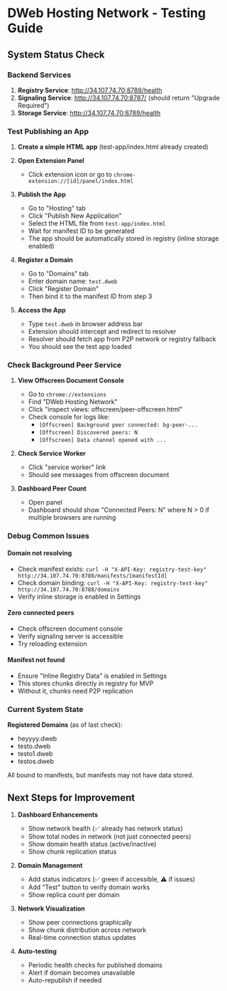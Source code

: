 # DWeb Hosting Network - Testing Guide

## System Status Check

### Backend Services
1. **Registry Service**: http://34.107.74.70:8788/health
2. **Signaling Service**: http://34.107.74.70:8787/ (should return "Upgrade Required")
3. **Storage Service**: http://34.107.74.70:8789/health

### Test Publishing an App

1. **Create a simple HTML app** (test-app/index.html already created)

2. **Open Extension Panel**
   - Click extension icon or go to `chrome-extension://[id]/panel/index.html`

3. **Publish the App**
   - Go to "Hosting" tab
   - Click "Publish New Application"
   - Select the HTML file from `test-app/index.html`
   - Wait for manifest ID to be generated
   - The app should be automatically stored in registry (inline storage enabled)

4. **Register a Domain**
   - Go to "Domains" tab
   - Enter domain name: `test.dweb`
   - Click "Register Domain"
   - Then bind it to the manifest ID from step 3

5. **Access the App**
   - Type `test.dweb` in browser address bar
   - Extension should intercept and redirect to resolver
   - Resolver should fetch app from P2P network or registry fallback
   - You should see the test app loaded

### Check Background Peer Service

1. **View Offscreen Document Console**
   - Go to `chrome://extensions`
   - Find "DWeb Hosting Network"
   - Click "inspect views: offscreen/peer-offscreen.html"
   - Check console for logs like:
     - `[Offscreen] Background peer connected: bg-peer-...`
     - `[Offscreen] Discovered peers: N`
     - `[Offscreen] Data channel opened with ...`

2. **Check Service Worker**
   - Click "service worker" link
   - Should see messages from offscreen document

3. **Dashboard Peer Count**
   - Open panel
   - Dashboard should show "Connected Peers: N" where N > 0 if multiple browsers are running

### Debug Common Issues

#### Domain not resolving
- Check manifest exists: `curl -H "X-API-Key: registry-test-key" http://34.107.74.70:8788/manifests/[manifestId]`
- Check domain binding: `curl -H "X-API-Key: registry-test-key" http://34.107.74.70:8788/domains`
- Verify inline storage is enabled in Settings

#### Zero connected peers
- Check offscreen document console
- Verify signaling server is accessible
- Try reloading extension

#### Manifest not found
- Ensure "Inline Registry Data" is enabled in Settings
- This stores chunks directly in registry for MVP
- Without it, chunks need P2P replication

### Current System State

**Registered Domains** (as of last check):
- heyyyy.dweb
- testo.dweb
- testo1.dweb
- testos.dweb

All bound to manifests, but manifests may not have data stored.

## Next Steps for Improvement

1. **Dashboard Enhancements**
   - Show network health (✅ already has network status)
   - Show total nodes in network (not just connected peers)
   - Show domain health status (active/inactive)
   - Show chunk replication status

2. **Domain Management**
   - Add status indicators (✅ green if accessible, ⚠️ if issues)
   - Add "Test" button to verify domain works
   - Show replica count per domain

3. **Network Visualization**
   - Show peer connections graphically
   - Show chunk distribution across network
   - Real-time connection status updates

4. **Auto-testing**
   - Periodic health checks for published domains
   - Alert if domain becomes unavailable
   - Auto-republish if needed
